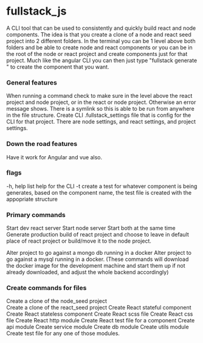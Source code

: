 # fullstack_js
A CLI tool that can be used to consistently and quickly build react and node components. The idea is that you create a clone of a node and react seed project into 2 different folders. In the terminal you can be 1 level above both folders and be able to create node and react components or you can be in the root of the node or react project and create components just for that project. Much like the angular CLI you can then just type "fullstack generate <ComponentName>" to create the component that you want.
  
### General features
When running a command check to make sure in the level above the react project and node project, or in the react or node project. Otherwise an error message shows.
There is a symlink so this is able to be run from anywhere in the file structure.
Create CLI .fullstack_settings file that is config for the CLI for that project. There are node settings, and react settings, and project settings.

### Down the road features
Have it work for Angular and vue also.

### flags
-h, help list help for the CLI
-t create a test for whatever component is being generates, based on the component name, the test file is created with the appopriate structure

### Primary commands
Start dev react server
Start node server
Start both at the same time
Generate production build of react project and choose to leave in default place of react project or build/move it to the node project.

Alter project to go against a mongo db running in a docker
Alter project to go against a mysql running in a docker.
(These commands will download the docker image for the development machine and start them up if not already downloaded, and adjust the whole backend accordingly)

### Create commands for files 
Create a clone of the node_seed project<br>
Create a clone of the react_seed project 
Create React stateful component 
Create React stateless component 
Create React scss file 
Create React css file 
Create React http module 
Create React test file for a component
Create api module
Create service module
Create db module
Create utils module
Create test file for any one of those modules.
